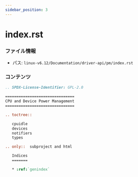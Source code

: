 ```yaml
---
sidebar_position: 3
---
```

# index.rst

### ファイル情報

- パス: `linux-v6.12/Documentation/driver-api/pm/index.rst`

### コンテンツ

```rst
.. SPDX-License-Identifier: GPL-2.0

===============================
CPU and Device Power Management
===============================

.. toctree::

   cpuidle
   devices
   notifiers
   types

.. only::  subproject and html

   Indices
   =======

   * :ref:`genindex`

```
